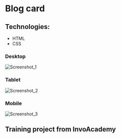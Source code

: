 # Blog card
## Technologies:
* HTML
* CSS
### Desktop  
![Screenshot_1](https://i.imgur.com/6xO3AzT.png)
### Tablet
![Screenshot_2](https://i.imgur.com/7RJdWXK.png)
### Mobile
![Screenshot_3](https://i.imgur.com/D7sT0rt.png)

## Training project from InvoAcademy